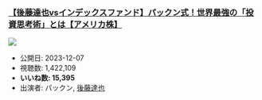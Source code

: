 ### [【後藤達也vsインデックスファンド】パックン式！世界最強の「投資思考術」とは【アメリカ株】](https://www.youtube.com/watch?v=xcbxnXpIizM)
[![](https://img.youtube.com/vi/xcbxnXpIizM/sddefault.jpg)](https://www.youtube.com/watch?v=xcbxnXpIizM)
-   公開日: 2023-12-07
-   視聴数: 1,422,109
-   **いいね数: 15,395**
-   出演者: パックン, [後藤達也](/rehacq_fan/people/後藤達也 "wikilink")
